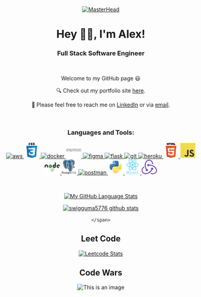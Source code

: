 <div align='center'>

[![MasterHead](https://media.giphy.com/media/L1R1tvI9svkIWwpVYr/giphy.gif)]()
</div>
 
<h1 align='center'>Hey 👋🏼, I'm Alex!</h1>
<h3 align='center'>Full Stack Software Engineer</h3>
<!-- <h3 align='center'>with an emphasis on Backend</h3> -->

</br>

<div align='center'> 

 Welcome to my GitHub page 😃

 🔍 Check out my portfolio site <a href="https://www.alexswiggum.com/">here</a>.

💌 Please feel free to reach me on <a href="https://www.linkedin.com/in/alex-swiggum-profile/">LinkedIn</a> or via <a href="mailto:alexrswiggum@gmail.com?">email</a>.

</div>

</br>

<h3 align="center">Languages and Tools:</h3>
<p align="center"> 
<a href="" target="_blank" rel="noreferer"> <img src="https://pixelbag.net/wp-content/uploads/2021/12/AWS-Logo-svg-768x768.jpg" alt="aws" width="40" height='40' /> </a>
<a href="https://www.w3schools.com/css/" target="_blank" rel="noreferrer"> <img src="https://raw.githubusercontent.com/devicons/devicon/master/icons/css3/css3-original-wordmark.svg" alt="css3" width="40" height="40"/> </a> 
<a href="https://hub.docker.com/" target="_blank" rel="noreferrer"> <img src="https://www.pngrepo.com/png/331370/512/docker.png" alt="docker" width="40" height="40"/> </a> 
<a href="https://expressjs.com" target="_blank" rel="noreferrer"> <img src="https://raw.githubusercontent.com/devicons/devicon/master/icons/express/express-original-wordmark.svg" alt="express" width="40" height="40"/> </a> 
<a href="https://www.figma.com/" target="_blank" rel="noreferrer"> <img src="https://www.vectorlogo.zone/logos/figma/figma-icon.svg" alt="figma" width="40" height="40"/> </a> 
<a href="https://flask.palletsprojects.com/" target="_blank" rel="noreferrer"> <img src="https://www.vectorlogo.zone/logos/pocoo_flask/pocoo_flask-icon.svg" alt="flask" width="40" height="40"/> </a> 
<a href="https://git-scm.com/" target="_blank" rel="noreferrer"> <img src="https://www.vectorlogo.zone/logos/git-scm/git-scm-icon.svg" alt="git" width="40" height="40"/> </a> 
<a href="https://heroku.com" target="_blank" rel="noreferrer"> <img src="https://www.vectorlogo.zone/logos/heroku/heroku-icon.svg" alt="heroku" width="40" height="40"/> </a> 
<a href="https://www.w3.org/html/" target="_blank" rel="noreferrer"> <img src="https://raw.githubusercontent.com/devicons/devicon/master/icons/html5/html5-original-wordmark.svg" alt="html5" width="40" height="40"/> </a> 
<a href="https://developer.mozilla.org/en-US/docs/Web/JavaScript" target="_blank" rel="noreferrer"> <img src="https://raw.githubusercontent.com/devicons/devicon/master/icons/javascript/javascript-original.svg" alt="javascript" width="40" height="40"/> </a> 
<a href="https://nodejs.org" target="_blank" rel="noreferrer"> <img src="https://raw.githubusercontent.com/devicons/devicon/master/icons/nodejs/nodejs-original-wordmark.svg" alt="nodejs" width="40" height="40"/> </a>
<a href="https://www.postgresql.org" target="_blank" rel="noreferrer"> <img src="https://raw.githubusercontent.com/devicons/devicon/master/icons/postgresql/postgresql-original-wordmark.svg" alt="postgresql" width="40" height="40"/> </a> 
<a href="https://postman.com" target="_blank" rel="noreferrer"> <img src="https://www.vectorlogo.zone/logos/getpostman/getpostman-icon.svg" alt="postman" width="40" height="40"/> </a>
<a href="https://www.python.org" target="_blank" rel="noreferrer"> <img src="https://raw.githubusercontent.com/devicons/devicon/master/icons/python/python-original.svg" alt="python" width="40" height="40"/> </a>
<a href="https://reactjs.org/" target="_blank" rel="noreferrer"> <img src="https://raw.githubusercontent.com/devicons/devicon/master/icons/react/react-original-wordmark.svg" alt="react" width="40" height="40"/> </a>
<a href="https://redux.js.org" target="_blank" rel="noreferrer"> <img src="https://raw.githubusercontent.com/devicons/devicon/master/icons/redux/redux-original.svg" alt="redux" width="40" height="40"/> </a></p>
</br>

<div align='center'>

[![My GitHub Language Stats](https://github-readme-stats.vercel.app/api/top-langs/?username=swigguma5776&hide=jupyter%20notebook,c,css,html,mako&layout=compact&langs_count=5&theme=tokyonight)]()

<div>
<!--     <span> -->

[![swigguma5776 github stats](https://github-readme-stats.vercel.app/api?username=swigguma5776)](https://github.com/swigguma5776/github-readme-stats)
<!-- [![GitHub Streak](https://github-readme-streak-stats.herokuapp.com/?user=swigguma5776)](https://git.io/streak-stats) -->
    </span>
</div>


## Leet Code

[![Leetcode Stats](https://leetcard.jacoblin.cool/aswiggum?theme=dark)](https://leetcode.com/aswiggum)
    
## Code Wars

![This is an image](https://www.codewars.com/users/swigguma5776/badges/large)
        </div>
